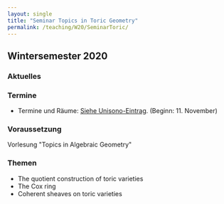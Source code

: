 ```yaml
---
layout: single
title: "Seminar Topics in Toric Geometry"
permalink: /teaching/W20/SeminarToric/
---
```


## Wintersemester 2020

### Aktuelles

### Termine

* Termine und Räume: [Siehe Unisono-Eintrag](https://unisono.uni-siegen.de/). (Beginn: 11. November)

### Voraussetzung

Vorlesung "Topics in Algebraic Geometry"

### Themen

* The quotient construction of toric varieties
* The Cox ring
* Coherent sheaves on toric varieties

